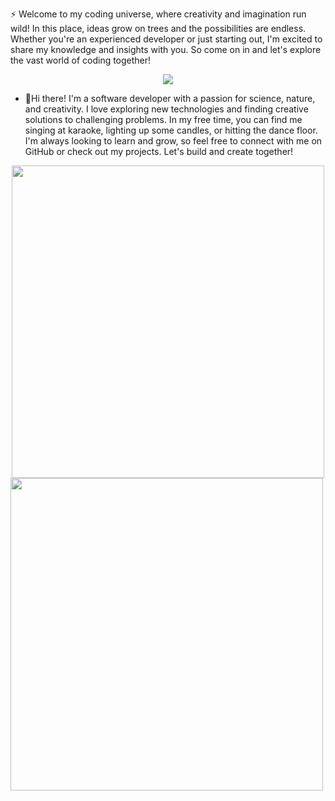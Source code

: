 :zap: Welcome to my coding universe, where creativity and imagination run wild! In this place, ideas grow on trees and the possibilities are endless. Whether you're an experienced developer or just starting out, I'm excited to share my knowledge and insights with you. So come on in and let's explore the vast world of coding together!

<div align="center">
  <img src="https://media0.giphy.com/media/eMsdwTiWGnCnQ12HMd/giphy.gif" />
</div>




- 🌱Hi there! I'm a software developer with a passion for science, nature, and creativity. I love exploring new technologies and finding creative solutions to challenging problems. In my free time, you can find me singing at karaoke, lighting up some candles, or hitting the dance floor. I'm always looking to learn and grow, so feel free to connect with me on GitHub or check out my projects. Let's build and create together!



<div id="header" align="center">
  <img src="https://media0.giphy.com/media/eMsdwTiWGnCnQ12HMd/giphy.gif" height="500px" width="500px"/>
</div>


  <img src="https://media4.giphy.com/media/l0HlBO95YqWlKaDRu/giphy.gif" height="500px" width="500px"/>
